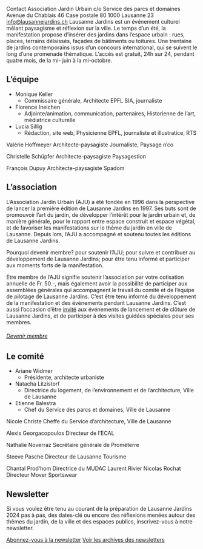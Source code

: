  Contact
 Association Jardin Urbain
c/o Service des parcs et domaines
Avenue du Chablais 46
Case postale 80
1000 Lausanne 23
 info@lausannejardins.ch
 Lausanne Jardins est un événement culturel mêlant paysagisme et réflexion sur la ville. Le temps d’un été, la manifestation propose d’insérer des jardins dans l’espace urbain : rues, places, terrains délaissés, façades de bâtiments ou toitures. Une trentaine de jardins contemporains issus d’un concours international, qui se suivent le long d’une promenade thématique. L’accès est gratuit, 24h sur 24, pendant quatre mois, de la mi- juin à la mi-octobre.


## L’équipe

- Monique Keller 
  - Commissaire générale, Architecte EPFL SIA, journaliste
- Florence Ineichen
  - Adjointe/animation, communication, partenaires, Historienne de l’art, médiatrice culturelle 
- Lucia Sillig
  - Rédaction, site web, Physicienne EPFL, journaliste et illustratice, RTS


Valérie Hoffmeyer 
Architecte-paysagiste
Journaliste, Paysage n’co

Christelle Schüpfer 
Architecte-paysagiste
Paysagestion

François Dupuy
Architecte-paysagiste
Spadom

## L’association

L’Association Jardin Urbain (AJU) a été fondée en 1996 dans la perspective de lancer la première édition de Lausanne Jardins en 1997. Ses buts sont de promouvoir l’art du jardin, de développer l’intérêt pour le jardin urbain et, de manière générale, pour le rapport entre espace construit et espace végétal, et de favoriser les manifestations sur le thème du jardin en ville de Lausanne. Depuis lors, l’AJU a accompagné et soutenu toutes les éditions de Lausanne Jardins.

Pourquoi devenir membre?
pour soutenir l’AJU;
pour suivre et contribuer au développement de Lausanne Jardins;
pour être tenu informé et participer aux moments forts de la manifestation.

Etre membre de l’AJU signifie soutenir l’association par votre cotisation annuelle de Fr. 50.-, mais également avoir la possibilité de participer aux assemblées générales qui accompagnent le travail du comité et de l’équipe de pilotage de Lausanne Jardins. C’est être tenu informé du développement de la manifestation et des événements pendant Lausanne Jardins. C’est aussi l’occasion d’être [invité](#) aux événements de lancement et de clôture de Lausanne Jardins, et de participer à des visites guidées spéciales pour ses membres. 

###### [Devenir membre]()

## Le comité 

- Ariane Widmer
  - Présidente, architecte urbaniste
- Natacha Litzistorf
  - Directrice du logement, de l’environnement et de l’architecture, Ville de Lausanne 
- Etienne Balestra
  - Chef du Service des parcs et domaines, Ville de Lausanne 

Nicole Christe
Cheffe du Service d’architecture, Ville de Lausanne 

Alexis Georgacopoulos
Directeur de l’ECAL 

Nathalie Noverraz
Secrétaire générale de Prométerre 

Steeve Pasche
Directeur de Lausanne Tourisme 

Chantal Prod’hom
Directrice du MUDAC 
Laurent Rivier
Nicolas Rochat
Directeur Mover Sportswear

## Newsletter

Si vous voulez être tenu au courant de la préparation de Lausanne Jardins 2024 pas à pas, des dates-clé ou encore des réflexions menées autour des thèmes du jardin, de la ville et des espaces publics, inscrivez-vous à notre newsletter.

[Abonnez-vous à la newsletter](#)
[Voir les archives des newsletters](#)